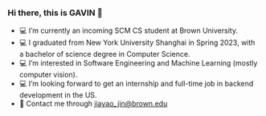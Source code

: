 ### Hi there, this is GAVIN 👋


<!-- **GavinJin0501/GavinJin0501** is a ✨ _special_ ✨ repository because its `README.md` (this file) appears on your GitHub profile. -->

- 💻 I’m currently an incoming SCM CS student at Brown University. 
- 💻 I graduated from New York University Shanghai in Spring 2023, with a bachelor of science degree in Computer Science.
- 💻 I’m interested in Software Engineering and Machine Learning (mostly computer vision).
- 💻 I’m looking forward to get an internship and full-time job in backend development in the US.
- 📨 Contact me through jiayao_jin@brown.edu


<!-- ![info](https://github-readme-stats.vercel.app/api?username=GavinJin0501&show_icons=true&count_private=true&hide=prs&theme=default_repocard) -->

